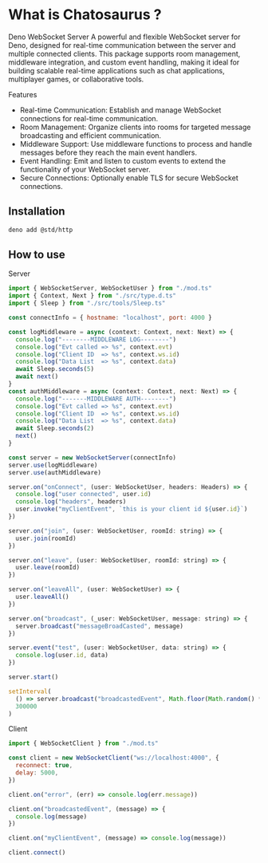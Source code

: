 # What is Chatosaurus ?

Deno WebSocket Server
A powerful and flexible WebSocket server for Deno, designed for real-time communication between the server and multiple connected clients. This package supports room management, middleware integration, and custom event handling, making it ideal for building scalable real-time applications such as chat applications, multiplayer games, or collaborative tools.

Features

- Real-time Communication: Establish and manage WebSocket connections for real-time communication.
- Room Management: Organize clients into rooms for targeted message broadcasting and efficient communication.
- Middleware Support: Use middleware functions to process and handle messages before they reach the main event handlers.
- Event Handling: Emit and listen to custom events to extend the functionality of your WebSocket server.
- Secure Connections: Optionally enable TLS for secure WebSocket connections.

## Installation

```sh
deno add @std/http
```

## How to use

Server

```js
import { WebSocketServer, WebSocketUser } from "./mod.ts"
import { Context, Next } from "./src/type.d.ts"
import { Sleep } from "./src/tools/Sleep.ts"

const connectInfo = { hostname: "localhost", port: 4000 }

const logMiddleware = async (context: Context, next: Next) => {
  console.log("--------MIDDLEWARE LOG--------")
  console.log("Evt called => %s", context.evt)
  console.log("Client ID  => %s", context.ws.id)
  console.log("Data List  => %s", context.data)
  await Sleep.seconds(5)
  await next()
}
const authMiddleware = async (context: Context, next: Next) => {
  console.log("-------MIDDLEWARE AUTH--------")
  console.log("Evt called => %s", context.evt)
  console.log("Client ID  => %s", context.ws.id)
  console.log("Data List  => %s", context.data)
  await Sleep.seconds(2)
  next()
}

const server = new WebSocketServer(connectInfo)
server.use(logMiddleware)
server.use(authMiddleware)

server.on("onConnect", (user: WebSocketUser, headers: Headers) => {
  console.log("user connected", user.id)
  console.log("headers", headers)
  user.invoke("myClientEvent", `this is your client id ${user.id}`)
})

server.on("join", (user: WebSocketUser, roomId: string) => {
  user.join(roomId)
})

server.on("leave", (user: WebSocketUser, roomId: string) => {
  user.leave(roomId)
})

server.on("leaveAll", (user: WebSocketUser) => {
  user.leaveAll()
})

server.on("broadcast", (_user: WebSocketUser, message: string) => {
  server.broadcast("messageBroadCasted", message)
})

server.event("test", (user: WebSocketUser, data: string) => {
  console.log(user.id, data)
})

server.start()

setInterval(
  () => server.broadcast("broadcastedEvent", Math.floor(Math.random() * 10000)),
  300000
)
```

Client

```js
import { WebSocketClient } from "./mod.ts"

const client = new WebSocketClient("ws://localhost:4000", {
  reconnect: true,
  delay: 5000,
})

client.on("error", (err) => console.log(err.message))

client.on("broadcastedEvent", (message) => {
  console.log(message)
})

client.on("myClientEvent", (message) => console.log(message))

client.connect()
```
